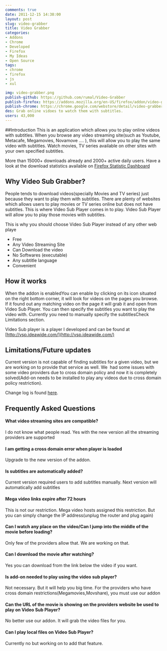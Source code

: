 ```yaml
---
comments: true
date: 2011-12-15 14:38:00
layout: post
slug: video-grabber
title: Video Grabber
categories:
- Addons
- Chrome
- Developed
- Firefox
- My Ideas
- Open Source
tags:
- chrome
- firefox
- js
- xul

img: video-grabber.png
publish-github: https://github.com/rumal/Video-Grabber
publish-firefox: https://addons.mozilla.org/en-US/firefox/addon/video-grabber/
publish-chrome: https://chrome.google.com/webstore/detail/video-grabber/keinlcafjoaeegnnbmokjfbkkgfmpljh
des: Grab online vidoes to watch them with subtitles.
users: 43,000
---
```


##Introduction
This is an application which allows you to play online videos with subtitles. When you browse any video streaming site(such as Youtube, Metacafe, Megamovies, Novamove …. ), this will allow you to play the same video with subtitles. Watch movies, TV series available on other sites with your own specified subtitles.

<div class="alert alert-info">
More than 15000+ downloads already and 2000+ active daily users. Have a look at the download statistics available on <a href="https://addons.mozilla.org/en-US/firefox/addon/video-grabber/statistics/">Firefox Statistic Dashboard</a>
</div>

## Why Video Sub Grabber?

People tends to download videos(specially Movies and TV series) just because they want to play them with subtitles. There are plenty of websites which allows users to play movies or TV series online but does not have subtitles. This is where Video Sub Player comes in to play. Video Sub Player will allow you to play those movies with subtitles.

This is why you should choose Video Sub Player instead of any other web playe
	
  * Free
  * Any Video Streaming Site	
  * Can Download the video
  * No Softwares (executable)
  * Any subtitle language
  * Convenient

## How it works

When the addon is enabledYou can enable by clicking on its icon situated on the right bottom corner, it will look for videos on the pages you browse. If it found out any matching video on the page it will grab it and open from Video Sub Player. You can then specify the subtitles you want to play the video with. Currently you need to manually specify the subtitlesCheck Limitations section.

Video Sub player is a player I developed and can be found at [http://vsp.ideawide.com/](http://vsp.ideawide.com/)

## Limitations/Future updates

Current version is not capable of finding subtitles for a given video, but we are working on to provide that service as well. We  had some issues with some video providers due to cross domain policy and now it is completely solved(Add-on needs to be installed to play any videos due to cross domain policy restriction).


Change log is found [here](http://ideawide.com/video-sub-grabber-change-log/).

## Frequently Asked Questions

#### What video streaming sites are compatible?

I do not know what people read. Yes with the new version all the streaming providers are supported

#### I am getting a cross domain error when player is loaded

Upgrade to the new version of the addon.


#### Is subtitles are automatically added?

Current version required users to add subtitles manually. Next version will automatically add subtitles

#### Mega video links expire after 72 hours

This is not our restriction. Mega video hosts assigned this restriction. But you can simply change the IP address(unplug the router and plug again)

#### Can I watch any place on the video/Can I jump into the middle of the movie before loading?

Only few of the providers allow that. We are working on that.

#### Can I download the movie after watching?

Yes you can download from the link below the video if you want.

#### Is add-on needed to play using the video sub player?

Not necessary. But it will help you big time. For the providers who have cross domain restrictions(Megamovies,Movshare), you must use our addon

#### Can the URL of the movie is showing on the providers website be used to play on Video Sub Player?

No better use our addon. It will grab the video files for you.

#### Can I play local files on Video Sub Player?

Currently no but working on to add that feature.


